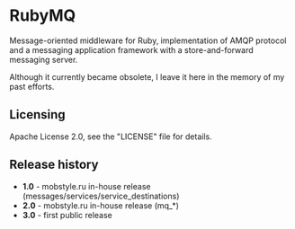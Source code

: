 RubyMQ
======

Message-oriented middleware for Ruby, implementation of AMQP protocol and a messaging application framework with a store-and-forward messaging server.

Although it currently became obsolete, I leave it here in the memory of my past efforts.


Licensing
---------
Apache License 2.0, see the "LICENSE" file for details.


Release history
---------------
* **1.0** - mobstyle.ru in-house release (messages/services/service_destinations)
* **2.0** - mobstyle.ru in-house release (mq_*)
* **3.0** - first public release
